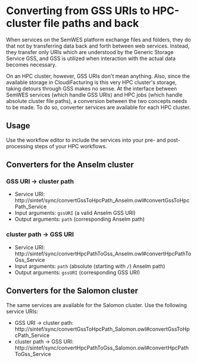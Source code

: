 # Converting from GSS URIs to HPC-cluster file paths and back
When services on the SemWES platform exchange files and folders, they do that
not by transferring data back and forth between web services. Instead, they
transfer only URIs which are understood by the Generic Storage Service GSS, and
GSS is utilized when interaction with the actual data becomes necessary.

On an HPC cluster, however, GSS URIs don't mean anything. Also, since the 
available storage in CloudiFacturing is this very HPC cluster's storage, taking
detours through GSS makes no sense. At the interface between SemWES services
(which handle GSS URIs) and HPC jobs (which handle absolute cluster file paths),
a conversion between the two concepts needs to be made. To do so, converter 
services are available for each HPC cluster.

## Usage
Use the workflow editor to include the services into your pre- and
post-processing steps of your HPC workflows. 

## Converters for the Anselm cluster
### GSS URI &rarr; cluster path
* Service URI: http://sintef/sync/convertGssToHpcPath_Anselm.owl#convertGssToHpcPath_Service
* Input arguments: `gssURI` (a valid Anselm GSS URI)
* Output arguments: `path` (corresponding Anselm path)

### cluster path &rarr; GSS URI
* Service URI: http://sintef/sync/convertHpcPathToGss_Anselm.owl#convertHpcPathToGss_Service
* Input arguments: `path` (absolute (starting with `/`) Anselm path)
* Output arguments: `gssURI` (corresponding GSS URI)

## Converters for the Salomon cluster
The same services are available for the Salomon cluster. Use the following
service URIs:
* GSS URI &rarr; cluster path: http://sintef/sync/convertGssToHpcPath_Salomon.owl#convertGssToHpcPath_Service
* cluster path &rarr; GSS URI: http://sintef/sync/convertHpcPathToGss_Salomon.owl#convertHpcPathToGss_Service
